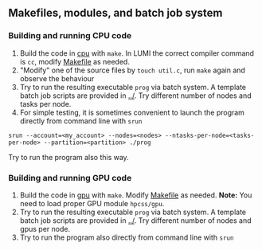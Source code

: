 ## Makefiles, modules, and batch job system

### Building and running CPU code

1. Build the code in [cpu](cpu) with `make`. In LUMI the correct compiler command is
  `cc`, modify [Makefile](cpu/Makefile) as needed.
2. "Modify" one of the source files by `touch util.c`, run `make` again and observe 
   the behaviour
3. Try to run the resulting executable `prog` via batch system. A template batch job 
   scripts are provided in [../](../). Try different number of nodes and tasks per node.
4. For simple testing, it is sometimes convenient to launch the program directly 
   from command line with `srun`
```
srun --account=<my_account> --nodes=<nodes> --ntasks-per-node=<tasks-per-node> --partition=<partition> ./prog
```
   Try to run the program also this way.

### Building and running GPU code

1. Build the code in [gpu](gpu) with `make`. Modify [Makefile](gpu/Makefile) as needed.
   **Note:** You need to load proper GPU module `hpcss/gpu`.
2. Try to run the resulting executable `prog` via batch system. A template batch job 
   scripts are provided in [../](../). Try different number of nodes and gpus per node.
3. Try to run the program also directly from command line with `srun`
